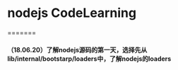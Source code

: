 # nodejs CodeLearning
=======

#### （18.06.20）了解nodejs源码的第一天，选择先从lib/internal/bootstarp/loaders中，了解nodejs的loaders
